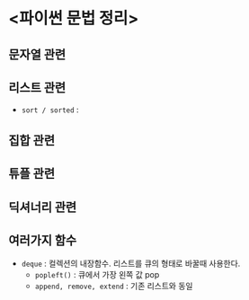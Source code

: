 # <파이썬 문법 정리>

## 문자열 관련

## 리스트 관련
- `sort / sorted` : 

## 집합 관련

## 튜플 관련

## 딕셔너리 관련

## 여러가지 함수

- `deque` : 컬렉션의 내장함수. 리스트를 큐의 형태로 바꿀때 사용한다.
    - `popleft()` : 큐에서 가장 왼쪽 값 pop
    - `append, remove, extend` : 기존 리스트와 동일


